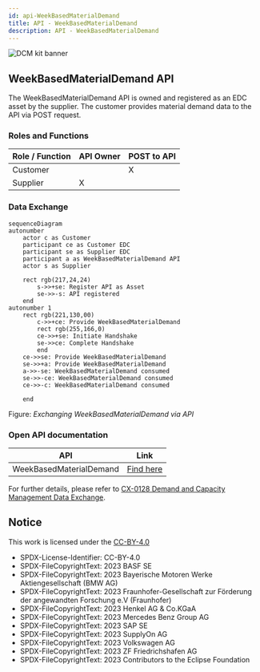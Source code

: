 ```yaml
---
id: api-WeekBasedMaterialDemand
title: API - WeekBasedMaterialDemand
description: API - WeekBasedMaterialDemand
---
```


![DCM kit banner](@site/static/img/kits/demand-and-capacity-management/demand-and-capacity-management-kit-logo.svg)

## WeekBasedMaterialDemand API

The WeekBasedMaterialDemand API is owned and registered as an EDC asset by the supplier. The customer provides material demand data to the API via POST request.

### Roles and Functions

|Role / Function|API Owner|POST to API|
|-|-|-|
|Customer||X|
|Supplier|X||

### Data Exchange

```mermaid
sequenceDiagram
autonumber
    actor c as Customer 
    participant ce as Customer EDC
    participant se as Supplier EDC
    participant a as WeekBasedMaterialDemand API
    actor s as Supplier
    
    rect rgb(217,24,24)
        s->>+se: Register API as Asset
        se->>-s: API registered
    end
autonumber 1
    rect rgb(221,130,00)
        c->>+ce: Provide WeekBasedMaterialDemand
        rect rgb(255,166,0)
        ce->>+se: Initiate Handshake
        se->>ce: Complete Handshake
        end
    ce->>se: Provide WeekBasedMaterialDemand
    se->>+a: Provide WeekBasedMaterialDemand
    a->>-se: WeekBasedMaterialDemand consumed
    se->>-ce: WeekBasedMaterialDemand consumed
    ce->>-c: WeekBasedMaterialDemand consumed
    
    end
```

Figure: *Exchanging WeekBasedMaterialDemand via API*

### Open API documentation

|API|Link|
|-|-|
|WeekBasedMaterialDemand|[Find here](https://eclipse-tractusx.github.io/api-hub/eclipse-tractusx.github.io/kit-dcm-WeekBasedMaterialDemand-openAPI-3.0.0/swagger-ui/)|

For further details, please refer to [CX-0128 Demand and Capacity Management Data Exchange][StandardLibrary].

## Notice

This work is licensed under the [CC-BY-4.0](https://creativecommons.org/licenses/by/4.0/legalcode)

- SPDX-License-Identifier: CC-BY-4.0
- SPDX-FileCopyrightText: 2023 BASF SE
- SPDX-FileCopyrightText: 2023 Bayerische Motoren Werke Aktiengesellschaft (BMW AG)
- SPDX-FileCopyrightText: 2023 Fraunhofer-Gesellschaft zur Förderung der angewandten Forschung e.V (Fraunhofer)
- SPDX-FileCopyrightText: 2023 Henkel AG & Co.KGaA
- SPDX-FileCopyrightText: 2023 Mercedes Benz Group AG
- SPDX-FileCopyrightText: 2023 SAP SE
- SPDX-FileCopyrightText: 2023 SupplyOn AG
- SPDX-FileCopyrightText: 2023 Volkswagen AG
- SPDX-FileCopyrightText: 2023 ZF Friedrichshafen AG
- SPDX-FileCopyrightText: 2023 Contributors to the Eclipse Foundation

[StandardLibrary]: https://catenax-ev.github.io/docs/next/standards/CX-0128-DemandandCapacityManagementDataExchange
